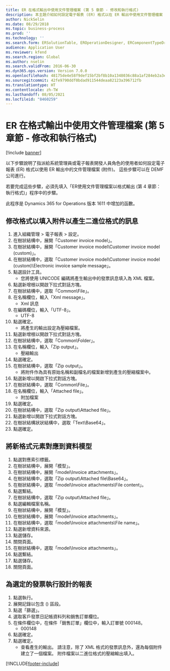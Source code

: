 ```yaml
---
title: ER 在格式輸出中使用文件管理檔案 (第 5 章節 - 修改和執行格式)
description: 本主題介紹如何設定電子報表 (ER) 格式以在 ER 輸出中使用文件管理檔案 (附件)。 (第 5 節)
author: NickSelin
ms.date: 08/29/2018
ms.topic: business-process
ms.prod: ''
ms.technology: ''
ms.search.form: ERSolutionTable, EROperationDesigner, ERComponentTypeDropDialog, ERExpressionDesignerFormula, SysQueryForm
audience: Application User
ms.reviewer: kfend
ms.search.region: Global
ms.author: nselin
ms.search.validFrom: 2016-06-30
ms.dyn365.ops.version: Version 7.0.0
ms.openlocfilehash: 48175de4e58f9def15bf2bf8b10a1348036c88a1af284eb2a3e5f9fbefd649c1
ms.sourcegitcommit: 42fe9790ddf0bdad911544deaa82123a396712fb
ms.translationtype: HT
ms.contentlocale: zh-TW
ms.lasthandoff: 08/05/2021
ms.locfileid: "8460259"
---
```

# <a name="er-use-document-management-files-in-format-outputs-part-5---modify-and-run-format"></a>ER 在格式輸出中使用文件管理檔案 (第 5 章節 - 修改和執行格式)

[!include [banner](../../includes/banner.md)]

以下步驟說明了指派給系統管理員或電子報表開發人員角色的使用者如何設定電子報表 (ER) 格式以使用 ER 輸出中的文件管理檔案 (附件)。 這些步驟可以在 DEMF 公司進行。

若要完成這些步驟，必須先填入「ER使用文件管理檔案以格式輸出 (第 4 章節：執行格式)」程序中的步驟。

此程序是 Dynamics 365 for Operations 版本 1611 中增加的函數。


## <a name="modify-the-format-to-populate-attachments-into-generating-messages-in-binary-format"></a>修改格式以填入附件以產生二進位格式的訊息
1. 進入組織管理 > 電子報表 > 設定。
2. 在樹狀結構中，展開「Customer invoice model」。
3. 在樹狀結構中，展開「Customer invoice model\Customer invoice model (custom)」。
4. 在樹狀結構中，選取「Customer invoice model\Customer invoice model (custom)\Electronic invoice sample message」。
5. 點選設計工具。
    * 您將使用 UNICODE 編碼將產生輸出中的發票訊息填入為 XML 檔案。  
6. 點選新增根以開啟下拉式對話方塊。
7. 在樹狀結構中，選取「Common\File」。
8. 在名稱欄位，輸入「Xml message」。
    * Xml 訊息  
9. 在編碼欄位，輸入「UTF-8」。
    * UTF-8  
10. 點選確定。
    * 將產生的輸出設定為壓縮檔案。  
11. 點選新增根以開啟下拉式對話方塊。
12. 在樹狀結構中，選取「Common\Folder」。
13. 在名稱欄位，輸入「Zip output」。
    * 壓縮輸出  
14. 點選確定。
15. 在樹狀結構中，選取「Zip output」。
    * 將附件作為具有原始名稱和副檔名的檔案新增到產生的壓縮檔案中。  
16. 點選新增以開啟下拉式對話方塊。
17. 在樹狀結構中，選取「Common\File」。
18. 在名稱欄位，輸入「Attached file」。
    * 附加檔案  
19. 點選確定。
20. 在樹狀結構中，選取「Zip output\Attached file」。
21. 點選新增以開啟下拉式對話方塊。
22. 在樹狀結構狀狀結構中，選取「Text\Base64」。
23. 點選確定。

## <a name="map-new-format-elements-to-data-model"></a>將新格式元素對應到資料模型
1. 點選對應索引標籤。
2. 在樹狀結構中，展開「模型」。
3. 在樹狀結構中，展開「model\Invoice attachments」。
4. 在樹狀結構中，選取「Zip output\Attached file\Base64」。
5. 在樹狀結構中，選取「model\Invoice attachments\File content」。
6. 點選繫結。
7. 在樹狀結構中，選取「Zip output\Attached file」。
8. 點選編輯檔案名稱。
9. 在樹狀結構中，展開「模型」。
10. 在樹狀結構中，展開「model\Invoice attachments」。
11. 在樹狀結構中，選取「model\Invoice attachments\File name」。
12. 點選新增資料來源。
13. 點選儲存。
14. 關閉頁面。
15. 在樹狀結構中，選取「model\Invoice attachments」。
16. 點選繫結。
17. 點選儲存。
18. 關閉頁面。

## <a name="run-the-designed-report-for-the-selected-invoice"></a>為選定的發票執行設計的報表
1. 點選執行。
2. 展開記錄以包含 () 區段。
3. 點選「篩選」。
4. 選取客戶發票日記帳資料列和銷售訂單欄位。
5. 在條件欄位中，在條件「銷售訂單」欄位中，輸入訂單號 000148。
    * 000148  
6. 點選確定。
7. 點選確定。
    * 查看產生的輸出。 請注意，除了 XML 格式的發票訊息外，還為每個附件建立了一個檔案。 附件檔案以二進位格式的壓縮輸出填入。  



[!INCLUDE[footer-include](../../../../includes/footer-banner.md)]